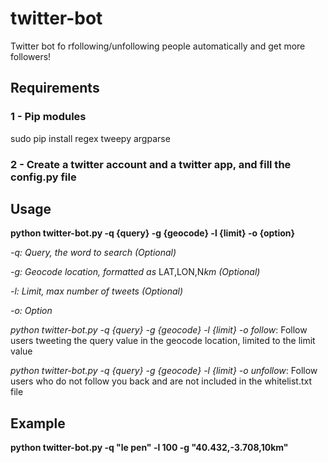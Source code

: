 # twitter-bot
Twitter bot fo rfollowing/unfollowing people automatically and get more followers!


## Requirements
### 1 - Pip modules
sudo pip install regex tweepy argparse
### 2 - Create a twitter account and a twitter app, and fill the config.py file



## Usage

**python twitter-bot.py -q {query} -g {geocode} -l {limit} -o {option}**

*-q: Query, the word to search (Optional)*

*-g: Geocode location, formatted as* LAT,LON,N*km (Optional)*

*-l: Limit, max number of tweets (Optional)*

*-o: Option*


*python twitter-bot.py -q {query} -g {geocode} -l {limit} -o follow*: Follow users tweeting the query value in the geocode location, limited to the limit value

*python twitter-bot.py -q {query} -g {geocode} -l {limit} -o unfollow*: Follow users who do not follow you back and are not included in the whitelist.txt file



## Example
**python twitter-bot.py -q "le pen" -l 100 -g "40.432,-3.708,10km"**
